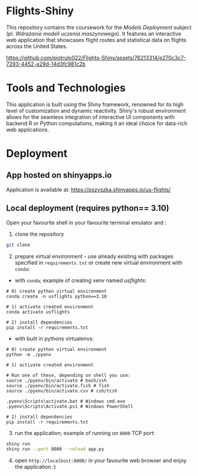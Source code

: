 # Flights-Shiny

This repository contains the coursework for the _Models Deployment_ subject (pl. _Wdrażanie modeli uczenia maszynowego_). It features an interactive web application that showcases flight routes and statistical data on flights across the United States.


https://github.com/piotrulo022/Flights-Shiny/assets/76213314/e270c3c7-7293-4452-a29d-14d3fc981c2b



# Tools and Technologies
This application is built using the Shiny framework, renowned for its high level of customization and dynamic reactivity. Shiny's robust environment allows for the seamless integration of interactive UI components with backend R or Python computations, making it an ideal choice for data-rich web applications.


# Deployment

## App hosted on shinyapps.io
Application is available at: https://pszyszka.shinyapps.io/us-flights/



## Local deployment (requires python== 3.10)

Open your favourite shell in your favourite terminal emulator and :
1. clone the repository
```bash
git clone 
```

2. prepare virtual environment - use already existing with packages specified in `requirements.txt` or create new virtual environment
with `conda`:


- with `conda`; example of creating venv named *usflights*:
```
# 0) create python virtual environment
conda create -n usflights python==3.10

# 1) activate created environment
conda activate usflights 

# 2) install dependencies
pip install -r requirements.txt
```
 - with built in pythons virtualenvs:
```
# 0) create python virtual environment
python -m ./pyenv

# 1) activate created environment

# Run one of these, depending on shell you use:
source ./pyenv/bin/activate # bash/zsh
source ./pyenv/bin/activate.fish # fish 
source ./pyenv/bin/activate.csv # csh/tcsh

.pyenv\Scripts\activate.bat # Windows cmd.exe
.pyenv\Scripts\Activate.ps1 # Windows PowerShell

# 2) install dependencies
pip install -r requirements.txt
```

3. run the application; example of running on `8000` TCP port:
```bash
shiny run 
shiny run --port 8000 --reload app.py
```

4. open `http://localhost:8000/` in your favourite web browser and enjoy the application :)



